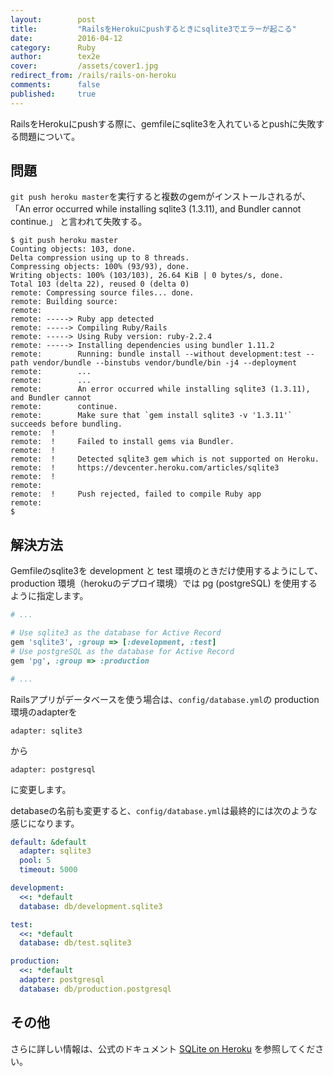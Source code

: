 ```yaml
---
layout:        post
title:         "RailsをHerokuにpushするときにsqlite3でエラーが起こる"
date:          2016-04-12
category:      Ruby
author:        tex2e
cover:         /assets/cover1.jpg
redirect_from: /rails/rails-on-heroku
comments:      false
published:     true
---
```


RailsをHerokuにpushする際に、gemfileにsqlite3を入れているとpushに失敗する問題について。

問題
--------

`git push heroku master`を実行すると複数のgemがインストールされるが、
「An error occurred while installing sqlite3 (1.3.11), and Bundler cannot continue.」
と言われて失敗する。

    $ git push heroku master
    Counting objects: 103, done.
    Delta compression using up to 8 threads.
    Compressing objects: 100% (93/93), done.
    Writing objects: 100% (103/103), 26.64 KiB | 0 bytes/s, done.
    Total 103 (delta 22), reused 0 (delta 0)
    remote: Compressing source files... done.
    remote: Building source:
    remote:
    remote: -----> Ruby app detected
    remote: -----> Compiling Ruby/Rails
    remote: -----> Using Ruby version: ruby-2.2.4
    remote: -----> Installing dependencies using bundler 1.11.2
    remote:        Running: bundle install --without development:test --path vendor/bundle --binstubs vendor/bundle/bin -j4 --deployment
    remote:        ...
    remote:        ...
    remote:        An error occurred while installing sqlite3 (1.3.11), and Bundler cannot
    remote:        continue.
    remote:        Make sure that `gem install sqlite3 -v '1.3.11'` succeeds before bundling.
    remote:  !
    remote:  !     Failed to install gems via Bundler.
    remote:  !
    remote:  !     Detected sqlite3 gem which is not supported on Heroku.
    remote:  !     https://devcenter.heroku.com/articles/sqlite3
    remote:  !
    remote:
    remote:  !     Push rejected, failed to compile Ruby app
    remote:
    $


解決方法
--------

Gemfileのsqlite3を development と test 環境のときだけ使用するようにして、
production 環境（herokuのデプロイ環境）では pg (postgreSQL) を使用するように指定します。

```ruby
# ...

# Use sqlite3 as the database for Active Record
gem 'sqlite3', :group => [:development, :test]
# Use postgreSQL as the database for Active Record
gem 'pg', :group => :production

# ...
```

Railsアプリがデータベースを使う場合は、`config/database.yml`の
production環境のadapterを

    adapter: sqlite3

から

    adapter: postgresql

に変更します。

detabaseの名前も変更すると、`config/database.yml`は最終的には次のような感じになります。

```yml
default: &default
  adapter: sqlite3
  pool: 5
  timeout: 5000

development:
  <<: *default
  database: db/development.sqlite3

test:
  <<: *default
  database: db/test.sqlite3

production:
  <<: *default
  adapter: postgresql
  database: db/production.postgresql
```


その他
------

さらに詳しい情報は、公式のドキュメント
[SQLite on Heroku](https://devcenter.heroku.com/articles/sqlite3)
を参照してください。
